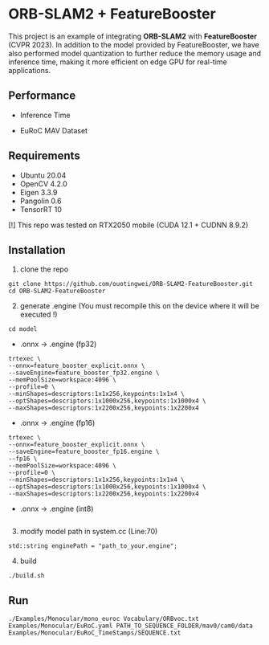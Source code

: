 # ORB-SLAM2 + FeatureBooster

This project is an example of integrating **ORB-SLAM2** with **FeatureBooster** (CVPR 2023). In addition to the model provided by FeatureBooster, we have also performed model quantization to further reduce the memory usage and inference time, making it more efficient on edge GPU for real-time applications.

## Performance
- Inference Time

- EuRoC MAV Dataset


## Requirements

- Ubuntu 20.04
- OpenCV 4.2.0
- Eigen 3.3.9
- Pangolin 0.6
- TensorRT 10

[!] This repo was tested on RTX2050 mobile (CUDA 12.1 + CUDNN 8.9.2)

## Installation
1. clone the repo
  ```
  git clone https://github.com/ouotingwei/ORB-SLAM2-FeatureBooster.git
  cd ORB-SLAM2-FeatureBooster
  ```

2. generate .engine (You must recompile this on the device where it will be executed !)

  ```
  cd model
  ```

- .onnx -> .engine (fp32)

```
trtexec \
--onnx=feature_booster_explicit.onnx \
--saveEngine=feature_booster_fp32.engine \
--memPoolSize=workspace:4096 \
--profile=0 \
--minShapes=descriptors:1x1x256,keypoints:1x1x4 \
--optShapes=descriptors:1x1000x256,keypoints:1x1000x4 \
--maxShapes=descriptors:1x2200x256,keypoints:1x2200x4
```

- .onnx -> .engine (fp16)

```
trtexec \
--onnx=feature_booster_explicit.onnx \
--saveEngine=feature_booster_fp16.engine \
--fp16 \
--memPoolSize=workspace:4096 \
--profile=0 \
--minShapes=descriptors:1x1x256,keypoints:1x1x4 \
--optShapes=descriptors:1x1000x256,keypoints:1x1000x4 \
--maxShapes=descriptors:1x2200x256,keypoints:1x2200x4
```

- .onnx -> .engine (int8)
```
```

3. modify model path in system.cc (Line:70)
```
std::string enginePath = "path_to_your.engine"; 
```

4. build
```
./build.sh
```

## Run
```
./Examples/Monocular/mono_euroc Vocabulary/ORBvoc.txt Examples/Monocular/EuRoC.yaml PATH_TO_SEQUENCE_FOLDER/mav0/cam0/data Examples/Monocular/EuRoC_TimeStamps/SEQUENCE.txt 
```